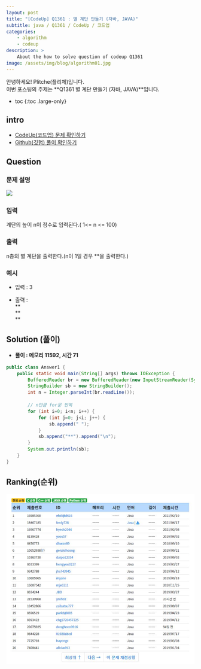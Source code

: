```yaml
---
layout: post
title: "[CodeUp] Q1361 : 별 계단 만들기 (자바, JAVA)"
subtitle: java / Q1361 / CodeUp / 코드업
categories:
    - algorithm
    - codeup
description: >
    About the how to solve question of codeup Q1361
image: /assets/img/blog/algorithm01.jpg
---
```


안녕하세요! Plitche(플리체)입니다.  
이번 포스팅의 주제는 **Q1361 별 계단 만들기 (자바, JAVA)**입니다.

* toc
{:toc .large-only}

## intro
* [CodeUp(코드업) 문제 확인하기](https://codeup.kr/problem.php?id=1361)  
* [Github(깃헙) 풀이 확인하기](https://github.com/plitche/CodeUp_Solution/tree/master/Q1301~Q1400/Q1361)  

## Question
### 문제 설명
![](/assets/post/codeup/Q1200~Q1299/20210923_01/01.JPG)  

### 입력
계단의 높이 n이 정수로 입력된다.( 1<= n <= 100)  

### 출력
n층의 별 계단을 출력한다.(n이 1일 경우 **을 출력한다.)  

### 예시
* 입력 : 3  

* 출력 :  
**  
 **  
  **  

## Solution (풀이)
* **풀이 : 메모리 11592, 시간 71**  

```java
public class Answer1 {
	public static void main(String[] args) throws IOException {
		BufferedReader br = new BufferedReader(new InputStreamReader(System.in));
        StringBuilder sb = new StringBuilder();
        int n = Integer.parseInt(br.readLine());
        
        // n만큼 for문 반복
        for (int i=0; i<n; i++) {
        	for (int j=0; j<i; j++) {
                sb.append(" ");
            }
            sb.append("**").append("\n");
        }
        System.out.println(sb);
	}
}
```  

## Ranking(순위)
![](/assets/post/codeup/Q1300~Q1399/20210923_01/02.JPG)  